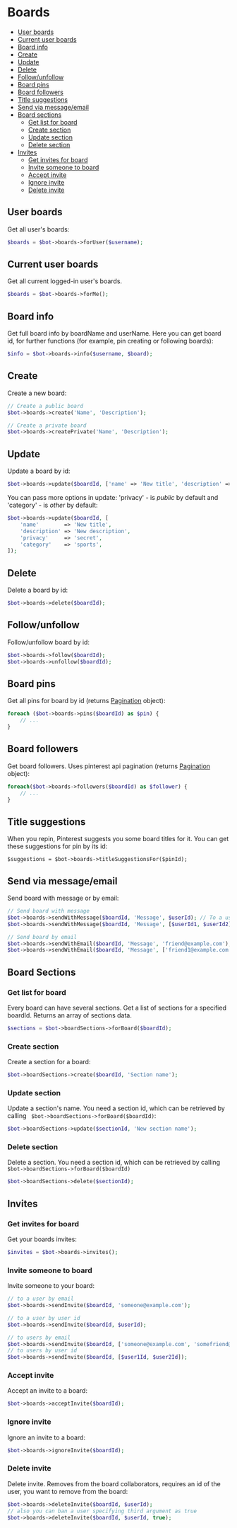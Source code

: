 # Boards

- [User boards](#user-boards)
- [Current user boards](#current-user-boards)
- [Board info](#board-info)
- [Create](#create)
- [Update](#update)
- [Delete](#delete)
- [Follow/unfollow](#followunfollow)
- [Board pins](#board-pins)
- [Board followers](#board-followers)
- [Title suggestions](#title-suggestions)
- [Send via message/email](#send-via-message/email)
- [Board sections](#board-sections)
    - [Get list for board](#get-list-for-board)
    - [Create section](#create-section)
    - [Update section](#update-section)
    - [Delete section](#delete-section)
- [Invites](#invites)
    - [Get invites for board](#get-invites-for-board)
    - [Invite someone to board](#invite-someone-to-board)
    - [Accept invite](#accept-invite)
    - [Ignore invite](#ignore-invite)
    - [Delete invite](#delete-invite)
    
## User boards

Get all user's boards:
```php
$boards = $bot->boards->forUser($username);
```

## Current user boards

Get all current logged-in user's boards.
```php
$boards = $bot->boards->forMe();
```

## Board info

Get full board info by boardName and userName. Here you can get board id, for further functions
(for example, pin creating or following boards):

```php
$info = $bot->boards->info($username, $board);
```

## Create

Create a new board:

```php
// Create a public board
$bot->boards->create('Name', 'Description');

// Create a private board
$bot->boards->createPrivate('Name', 'Description');
```

## Update

Update a board by id:
```php
$bot->boards->update($boardId, ['name' => 'New title', 'description' => 'New description']);
```

You can pass more options in update: 'privacy' - is *public* by default and 'category' - is *other* by default:
```php
$bot->boards->update($boardId, [
    'name'        => 'New title',
    'description' => 'New description',
    'privacy'     => 'secret',
    'category'    => 'sports',
]);
```

## Delete

Delete a board by id:
```php
$bot->boards->delete($boardId);
```

## Follow/unfollow

Follow/unfollow board by id:
```php
$bot->boards->follow($boardId);
$bot->boards->unfollow($boardId);
```

## Board pins

Get all pins for board by id (returns [Pagination](#pagination) object):
```php
foreach ($bot->boards->pins($boardId) as $pin) {
    // ...
}
```

## Board followers

Get board followers. Uses pinterest api pagination (returns [Pagination](#pagination) object):
```php
foreach($bot->boards->followers($boardId) as $follower) {
	// ...
}
```

## Title suggestions

When you repin, Pinterest suggests you some board titles for it. You can get these
suggestions for pin by its id:
```
$suggestions = $bot->boards->titleSuggestionsFor($pinId);
```

## Send via message/email

Send board with message or by email:
```php
// Send board with message
$bot->boards->sendWithMessage($boardId, 'Message', $userId); // To a user
$bot->boards->sendWithMessage($boardId, 'Message', [$userId1, $userId2]); // To many yusers

// Send board by email
$bot->boards->sendWithEmail($boardId, 'Message', 'friend@example.com'); // One email
$bot->boards->sendWithEmail($boardId, 'Message', ['friend1@example.com', 'friend2@example.com']); // many
```

## Board Sections

### Get list for board

Every board can have several sections. Get a list of sections for a specified boardId. Returns an array of sections data.

```php
$sections = $bot->boardSections->forBoard($boardId);
```

### Create section

Create a section for a board:
```php
$bot->boardSections->create($boardId, 'Section name');
```

### Update section

Update a section's name. You need a section id, which can be retrieved by calling ` $bot->boardSections->forBoard($boardId)`:
```php
$bot->boardSections->update($sectionId, 'New section name');
```

### Delete section

Delete a section. You need a section id, which can be retrieved by calling ` $bot->boardSections->forBoard($boardId)`
```php
$bot->boardSections->delete($sectionId);
```

## Invites

### Get invites for board

Get your boards invites:
```php
$invites = $bot->boards->invites();
```

### Invite someone to board

Invite someone to your board:
```php
// to a user by email
$bot->boards->sendInvite($boardId, 'someone@example.com');

// to a user by user id
$bot->boards->sendInvite($boardId, $userId);

// to users by email
$bot->boards->sendInvite($boardId, ['someone@example.com', 'somefriend@example.com']);
// to users by user id
$bot->boards->sendInvite($boardId, [$user1Id, $user2Id]);
```

### Accept invite

Accept an invite to a board:
```php
$bot->boards->acceptInvite($boardId);
```

### Ignore invite

Ignore an invite to a board:
```php
$bot->boards->ignoreInvite($boardId);
```

### Delete invite

Delete invite. Removes from the board collaborators, requires an id of the user, you want to remove from the board:
```php
$bot->boards->deleteInvite($boardId, $userId);
// also you can ban a user specifying third argument as true
$bot->boards->deleteInvite($boardId, $userId, true);
```
